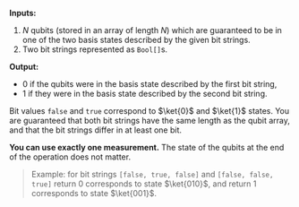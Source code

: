 **Inputs:**

1. $N$ qubits (stored in an array of length $N$) which are guaranteed to be in one of the two basis states described by the given bit strings.
2. Two bit strings represented as `Bool[]`s.

**Output:**

* 0 if the qubits were in the basis state described by the first bit string,
* 1 if they were in the basis state described by the second bit string.

Bit values `false` and `true` correspond to $\ket{0}$ and $\ket{1}$ states. You are guaranteed that both bit strings have the same length as the qubit array, and that the bit strings differ in at least one bit.

**You can use exactly one measurement.** The state of the qubits at the end of the operation does not matter.

> Example: for bit strings `[false, true, false]` and `[false, false, true]` return 0 corresponds to state $\ket{010}$, and return 1 corresponds to state $\ket{001}$.
